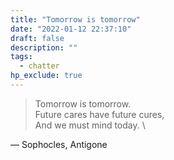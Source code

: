 ```yaml
---
title: "Tomorrow is tomorrow"
date: "2022-01-12 22:37:10"
draft: false
description: ""
tags:
  - chatter
hp_exclude: true
---
```

> Tomorrow is tomorrow. \
> Future cares have future cures, \
> And we must mind today. \

― Sophocles, Antigone

